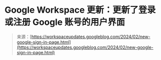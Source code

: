 <!--yml

category: 未分类

date: 2024-05-27 15:02:56

-->

# Google Workspace 更新：更新了登录或注册 Google 账号的用户界面

> 来源：[https://workspaceupdates.googleblog.com/2024/02/new-google-sign-in-page.html](https://workspaceupdates.googleblog.com/2024/02/new-google-sign-in-page.html)

